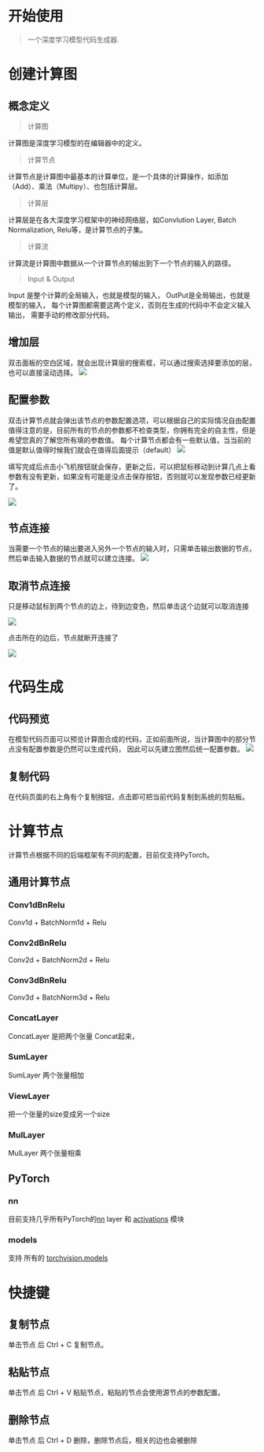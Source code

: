 # 开始使用

> 一个深度学习模型代码生成器.


# 创建计算图

## 概念定义
> 计算图

计算图是深度学习模型的在编辑器中的定义。


> 计算节点

计算节点是计算图中最基本的计算单位，是一个具体的计算操作，如添加（Add）、乘法（Multipy）、也包括计算层。

> 计算层

计算层是在各大深度学习框架中的神经网络层，如Convlution Layer, Batch Normalization, Relu等，是计算节点的子集。


> 计算流

计算流是计算图中数据从一个计算节点的输出到下一个节点的输入的路径。

> Input & Output

Input 是整个计算的全局输入，也就是模型的输入， OutPut是全局输出，也就是模型的输入，
每个计算图都需要这两个定义，否则在生成的代码中不会定义输入输出，
需要手动的修改部分代码。


## 增加层

双击面板的空白区域，就会出现计算层的搜索框，可以通过搜索选择要添加的层，也可以直接滚动选择。
![](../images/add-layer.png)


## 配置参数
双击计算节点就会弹出该节点的参数配置选项，可以根据自己的实际情况自由配置
值得注意的是，目前所有的节点的参数都不检查类型，你拥有完全的自主性，但是希望您真的了解您所有填的参数值。
每个计算节点都会有一些默认值，当当前的值是默认值得时候我们就会在值得后面提示（default）
![](../images/node-params-update.png)

填写完成后点击小飞机按钮就会保存，更新之后，可以把鼠标移动到计算几点上看参数有没有更新，如果没有可能是没点击保存按钮，否则就可以发现参数已经更新了。

![](../images/node-params-update2.png)



## 节点连接

当需要一个节点的输出要进入另外一个节点的输入时，只需单击输出数据的节点，然后单击输入数据的节点就可以建立连接。
![](../images/link-node.png)

## 取消节点连接

只是移动鼠标到两个节点的边上，待到边变色，然后单击这个边就可以取消连接

![](../images/edge-hover.png)

点击所在的边后，节点就断开连接了

![](../images/edge-click.png)


# 代码生成

## 代码预览
在模型代码页面可以预览计算图合成的代码，正如前面所说，当计算图中的部分节点没有配置参数是仍然可以生成代码，
因此可以先建立图然后统一配置参数。
![](../images/model-code.png)

## 复制代码

在代码页面的右上角有个复制按钮，点击即可把当前代码复制到系统的剪贴板。

# 计算节点

计算节点根据不同的后端框架有不同的配置，目前仅支持PyTorch。

## 通用计算节点

### Conv1dBnRelu
Conv1d + BatchNorm1d + Relu

### Conv2dBnRelu
Conv2d + BatchNorm2d + Relu

### Conv3dBnRelu
Conv3d + BatchNorm3d + Relu

### ConcatLayer

ConcatLayer 是把两个张量 Concat起来，

### SumLayer

SumLayer 两个张量相加

### ViewLayer
把一个张量的size变成另一个size

### MulLayer

MulLayer 两个张量相乘


## PyTorch



### nn 

目前支持几乎所有PyTorch的[nn](https://pytorch.org/docs/stable/nn.html) layer 和 [activations](https://pytorch.org/docs/stable/nn.html#non-linear-activations-weighted-sum-nonlinearity) 模块

### models

支持 所有的 [torchvision.models](https://pytorch.org/docs/stable/torchvision/models.html)

# 快捷键

## 复制节点
单击节点 后 Ctrl + C 复制节点。

## 粘贴节点
单击节点 后 Ctrl + V  粘贴节点，粘贴的节点会使用源节点的参数配置。

## 删除节点
单击节点 后 Ctrl + D 删除，删除节点后，相关的边也会被删除
